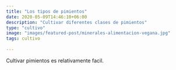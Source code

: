 ```yaml
---
title: "Los tipos de pimientos"
date: 2020-05-09T14:46:10+06:00
description: "Cultivar diferentes clases de pimientos"
type: "cultivo"
image: "images/featured-post/minerales-alimentacion-vegana.jpg"
tags: cultivo
  
---
```

Cultivar pimientos es relativamente facil.
